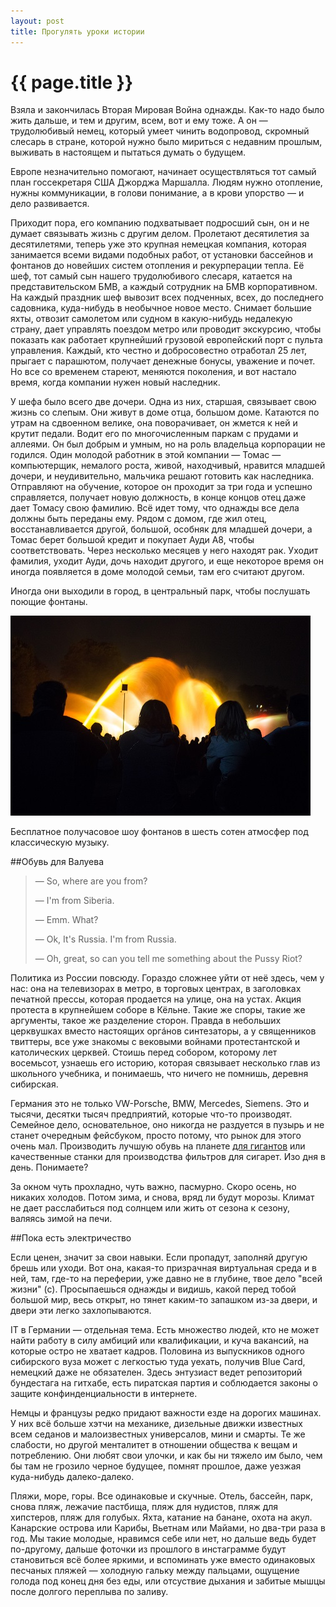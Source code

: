 ```yaml
---
layout: post
title: Прогулять уроки истории
---
```

# {{ page.title }}

Взяла и закончилась Вторая Мировая Война однажды. Как-то надо было жить дальше, и тем и другим, всем, вот и ему тоже. А он —  трудолюбивый немец, который умеет чинить водопровод, скромный слесарь в стране, которой нужно было мириться с недавним прошлым, выживать в настоящем и пытаться думать о будущем. 

Европе незначительно помогают, начинает осуществляться тот самый план госсекретаря США Джорджа Маршалла. Людям нужно отопление, нужны коммуникации, в голови понимание, а в крови упорство — и дело развивается.

Приходит пора, его компанию подхватывает подросший сын, он и не думает связывать жизнь с другим делом. Пролетают  десятилетия за десятилетями, теперь уже это крупная немецкая компания, которая занимается всеми видами подобных работ, от установки бассейнов и фонтанов до новейших систем отопления и рекурперации тепла. Её шеф, тот самый сын нашего трудолюбивого слесаря, катается на представительском БМВ, а каждый сотрудник на БМВ корпоративном. На каждый праздник шеф вывозит всех подченных, всех, до последнего садовника, куда-нибудь в необычное новое место. Снимает большие яхты, отвозит самолетом или судном в какую-нибудь недалекую страну, дает управлять поездом метро или проводит экскурсию, чтобы показать как работает крупнейший грузовой европейский порт с пульта управления. Каждый, кто честно и добросовестно отработал 25 лет, прыгает с парашютом, получает денежные бонусы, уважение и почет. Но все со временем стареют, меняются поколения, и вот настало время, когда компании нужен новый наследник. 

У шефа было всего две дочери. Одна из них, старшая, связывает свою жизнь со слепым. Они живут в доме отца, большом доме. Катаются по утрам на сдвоенном велике, она поворачивает, он жмется к ней и крутит педали. Водит его по многочисленным паркам с прудами и аллеями. Он был добрым и умным, но на роль владельца корпорации не годился. Один молодой работник в этой компании — Томас — компьютерщик, немалого роста, живой, находчивый, нравится младшей дочери, и неудивительно, мальчика решают готовить как наследника. Отправляют на обучение, которое он проходит за три года и успешно справляется, получает новую должность, в конце концов отец даже дает Томасу свою фамилию. Всё идет тому, что однажды все дела должны быть переданы ему. Рядом с домом, где жил отец, восстанавливается другой, большой, особняк для младшей дочери, а Томас берет большой кредит и покупает Ауди A8, чтобы соответствовать. Через несколько месяцев у него находят рак. Уходит фамилия, уходит Ауди, дочь находит другого, и еще некоторое время он иногда появляется в доме молодой семьи, там его считают другом. 

Иногда они выходили в город, в центральный парк, чтобы послушать поющие фонтаны.

![hamburg](/img/photos/hamburg1.jpg)

Бесплатное получасовое шоу фонтанов в шесть сотен атмосфер под классическую музыку.

##Обувь для Валуева

> — So, where are you from? 
>
> — I'm from Siberia.
> 
> — Emm. What?
> 
> — Ok, It's Russia. I'm from Russia.
> 
> — Oh, great, so can you tell me something about the Pussy Riot?
>

Политика из России повсюду. Гораздо сложнее уйти от неё здесь, чем у нас: она на телевизорах в метро, в торговых центрах, в заголовках печатной прессы, которая продается на улице, она на устах. Акция протеста в крупнейшем соборе в Кёльне. Такие же споры, такие же аргументы, такое же разделение сторон. Правда в небольших церквушках вместо настоящих оргáнов синтезаторы, а у священников твиттеры, все уже знакомы с вековыми войнами протестантской и католических церквей. Стоишь перед собором, которому лет восемьсот, узнаешь его историю, которая связывает несколько глав из школьного учебника, и понимаешь, что ничего не помнишь, деревня сибирская.

Германия это не только VW-Porsche, BMW, Mercedes, Siemens. Это и тысячи, десятки тысяч предприятий, которые что-то производят. Семейное дело, основательное, оно никогда не раздуется в пузырь и не станет очередным фейсбуком, просто потому, что рынок для этого очень мал. Производить лучшую обувь на планете [для гигантов](http://www.deutsche-welle.com/dw/article/0,,16113501,00.html) или качественные станки для производства фильтров для сигарет. Изо дня в день. Понимаете?

За окном чуть прохладно, чуть важно, пасмурно. Скоро осень, но никаких холодов. Потом зима, и снова, вряд ли будут морозы. Климат не дает расслабиться под солнцем или жить от сезона к сезону, валяясь зимой на печи. 

##Пока есть электричество

Если ценен, значит за свои навыки. Если пропадут, заполняй другую брешь или уходи. Вот она, какая-то призрачная виртуальная среда и в ней, там, где-то на переферии, уже давно не в глубине, твое дело "всей жизни" (с). Просыпаешься однажды и видишь, какой перед тобой большой мир, весь открыт, но тянет каким-то запашком из-за двери, и двери эти легко захлопываются. 

IT в Германии — отдельная тема. Есть множество людей, кто не может найти работу в силу амбиций или квалификации, и куча вакансий, на которые остро не хватает кадров. Половина из выпускников одного сибирского вуза может с легкостью туда уехать, получив Blue Card, немецкий даже не обязателен. Здесь энтузиаст ведет репозиторий бундестага на гитхабе, есть пиратская партия и соблюдается законы о защите конфинденциальности в интернете. 

Немцы и французы редко придают важности езде на дорогих машинах. У них всё больше хэтчи на механике, дизельные движки известных всем седанов и малоизвестных универсалов, мини и смарты. Те же слабости, но другой менталитет в отношении общества к вещам и потреблению. Они любят свои улочки, и как бы ни тяжело им было, чем бы там не грозило черное будущее, помнят прошлое, даже уезжая куда-нибудь далеко-далеко.

Пляжи, море, горы. Все одинаковые и скучные. Отель, бассейн, парк, снова пляж, лежачие пастбища, пляж для нудистов, пляж для хипстеров, пляж для голубых. Яхта, катание на банане, охота на акул. Канарские острова или Карибы, Вьетнам или Майами, но два-три раза в год. Мы такие молодые, нравимся себе или нет, но дальше ведь будет по-другому, дальше фоточки из прошлого в инстаграмме будут становиться всё более яркими, и вспоминать уже вместо одинаковых песчаных пляжей — холодную гальку между пальцами, ощущение голода под конец дня без еды, или отсуствие дыхания и забитые мышцы после долгого переплыва по заливу.


